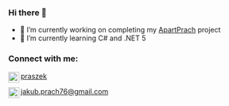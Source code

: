 ### Hi there 👋


- 🔭 I’m currently working on completing my [ApartPrach](https://github.com/jakubprach/ApartPrach) project
- 🌱 I’m currently learning C# and .NET 5


### Connect with me:
<img align="left" alt="jakubprach | Instagram" width="22px" src="https://www.instagram.com/static/images/ico/favicon-200.png/ab6eff595bb1.png"/>[praszek](https://www.instagram.com/praszek/)

<img align="left" alt="jakubprach | E-mail" width="22px" src="https://cdn2.downdetector.com/static/uploads/logo/image21.png"/>jakub.prach76@gmail.com


